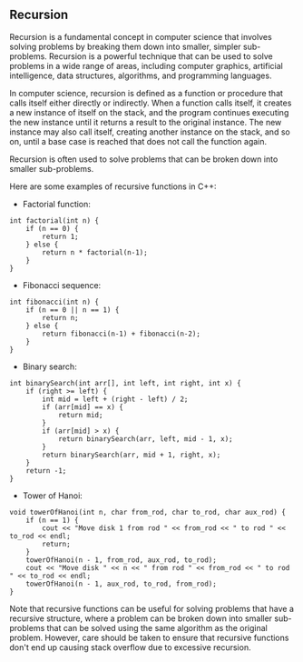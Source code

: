 ## Recursion 
Recursion is a fundamental concept in computer science that involves solving problems by breaking them down into smaller, simpler sub-problems. Recursion is a powerful technique that can be used to solve problems in a wide range of areas, including computer graphics, artificial intelligence, data structures, algorithms, and programming languages.

In computer science, recursion is defined as a function or procedure that calls itself either directly or indirectly. When a function calls itself, it creates a new instance of itself on the stack, and the program continues executing the new instance until it returns a result to the original instance. The new instance may also call itself, creating another instance on the stack, and so on, until a base case is reached that does not call the function again.

Recursion is often used to solve problems that can be broken down into smaller sub-problems.

Here are some examples of recursive functions in C++:


* Factorial function:

```
int factorial(int n) {
    if (n == 0) {
        return 1;
    } else {
        return n * factorial(n-1);
    }
}
```

* Fibonacci sequence:

```
int fibonacci(int n) {
    if (n == 0 || n == 1) {
        return n;
    } else {
        return fibonacci(n-1) + fibonacci(n-2);
    }
}

```

* Binary search:
 
```
int binarySearch(int arr[], int left, int right, int x) {
    if (right >= left) {
        int mid = left + (right - left) / 2;
        if (arr[mid] == x) {
            return mid;
        }
        if (arr[mid] > x) {
            return binarySearch(arr, left, mid - 1, x);
        }
        return binarySearch(arr, mid + 1, right, x);
    }
    return -1;
}
```

* Tower of Hanoi:

```
void towerOfHanoi(int n, char from_rod, char to_rod, char aux_rod) {
    if (n == 1) {
        cout << "Move disk 1 from rod " << from_rod << " to rod " << to_rod << endl;
        return;
    }
    towerOfHanoi(n - 1, from_rod, aux_rod, to_rod);
    cout << "Move disk " << n << " from rod " << from_rod << " to rod " << to_rod << endl;
    towerOfHanoi(n - 1, aux_rod, to_rod, from_rod);
}
```

Note that recursive functions can be useful for solving problems that have a recursive structure, where a problem can be broken down into smaller sub-problems that can be solved using the same algorithm as the original problem. However, care should be taken to ensure that recursive functions don't end up causing stack overflow due to excessive recursion.